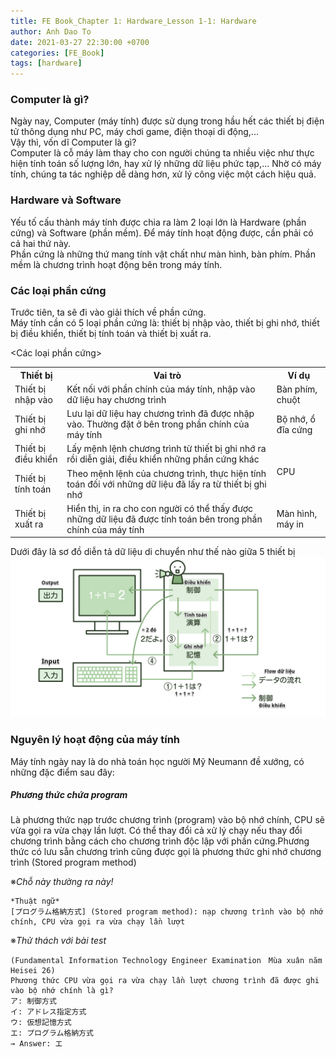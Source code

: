 ```yaml
---
title: FE Book_Chapter 1: Hardware_Lesson 1-1: Hardware
author: Anh Dao To
date: 2021-03-27 22:30:00 +0700
categories: [FE_Book]
tags: [hardware]
---
```

### Computer là gì?
Ngày nay, Computer (máy tính) được sử dụng trong hầu hết các thiết bị điện tử thông dụng như PC, máy chơi game, điện thoại di động,...  
Vậy thì, vốn dĩ Computer là gì?  
Computer là cỗ máy làm thay cho con người chúng ta nhiều việc như thực hiện tính toán số lượng lớn, hay xử lý những dữ liệu phức tạp,... Nhờ có máy tính, chúng ta tác nghiệp dễ dàng hơn, xử lý công việc một cách hiệu quả.

### Hardware và Software
Yếu tố cấu thành máy tính được chia ra làm 2 loại lớn là Hardware (phần cứng) và Software (phần mềm). Để máy tính hoạt động được, cần phải có cả hai thứ này.  
Phần cứng là những thứ mang tính vật chất như màn hình, bàn phím. Phần mềm là chương trình hoạt động bên trong máy tính.

### Các loại phần cứng
Trước tiên, ta sẽ đi vào giải thích về phần cứng.  
Máy tính cần có 5 loại phần cứng là: thiết bị nhập vào, thiết bị ghi nhớ, thiết bị điều khiển, thiết bị tính toán và thiết bị xuất ra.

<Các loại phần cứng>  

<table>
    <tr>
        <th>Thiết bị</th>
        <th>Vai trò</th>
        <th>Ví dụ</th>
    </tr>
    <tr>
        <td>Thiết bị nhập vào</td>
        <td>Kết nối với phần chính của máy tính, nhập vào dữ liệu hay chương trình</td>
        <td>Bàn phím, chuột</td>
    </tr>
    <tr>
        <td>Thiết bị ghi nhớ</td>
        <td>Lưu lại dữ liệu hay chương trình đã được nhập vào. Thường đặt ở bên trong phần chính của máy tính</td>
        <td>Bộ nhớ, ổ đĩa cứng</td>
    <tr>
        <td>Thiết bị điều khiển</td>
        <td>Lấy mệnh lệnh chương trình từ thiết bị ghi nhớ ra rồi diễn giải, điều khiển những phần cứng khác</td>
        <td rowspan="2">CPU</td>
    </tr>
    </tr>
        <td>Thiết bị tính toán</td>
        <td>Theo mệnh lệnh của chương trình, thực hiện tính toán đối với những dữ liệu đã lấy ra từ thiết bị ghi nhớ</td>
    <tr>
        <td>Thiết bị xuất ra</td>
        <td>Hiển thị, in ra cho con người có thể thấy được những dữ liệu đã được tính toán bên trong phần chính của máy tính</td>
        <td>Màn hình, máy in</td>
    </tr>
</table>

Dưới đây là sơ đồ diễn tả dữ liệu di chuyển như thế nào giữa 5 thiết bị
![Data flow](flow-data.png)

### Nguyên lý hoạt động của máy tính
Máy tính ngày nay là do nhà toán học người Mỹ Neumann đề xướng, có những đặc điểm sau đây:

##### Phương thức chứa program
Là phương thức nạp trước chương trình (program) vào bộ nhớ chính, CPU sẽ vừa gọi ra vừa chạy lần lượt. Có thể thay đổi cả xử lý chạy nếu thay đổi chương trình bằng cách cho chương trình độc lập với phần cứng.Phương thức có lưu sẵn chương trình cũng được gọi là phương thức ghi nhớ chương trình (Stored program method)

※*Chỗ này thường ra này!*

    *Thuật ngữ*
    [プログラム格納方式] (Stored program method): nạp chương trình vào bộ nhớ chính, CPU vừa gọi ra vừa chạy lần lượt

※*Thử thách với bài test*

    (Fundamental Information Technology Engineer Examination　Mùa xuân năm Heisei 26)
    Phương thức CPU vừa gọi ra vừa chạy lần lượt chương trình đã được ghi vào bộ nhớ chính là gì?
    ア: 制御方式
    イ: アドレス指定方式
    ウ: 仮想記憶方式
    エ: プログラム格納方式
    → Answer: エ
    






